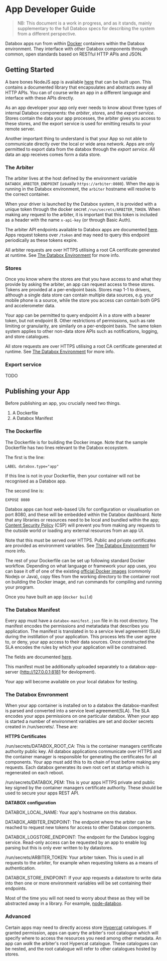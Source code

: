 App Developer Guide
===================

> NB: This document is a work in progress, and as it stands, mainly supplementary to the full Databox specs for describing the system from a different perspective.

Databox apps run from within [Docker](https://www.docker.com/) containers within the Databox environment. They interface with other Databox components through common, open standards based on RESTful HTTP APIs and JSON.

Getting Started
---------------

A bare bones NodeJS app is available [here](https://github.com/me-box/databox-app-template-node) that can be built upon. This contains a documented library that encapsulates and abstracts away all HTTP APIs. You can of course write an app in a different language and interface with these APIs directly.

As an app developer your app only ever needs to know about three types of internal Databox components: the _arbiter_, _stores_, and the _export service_. Stores contain the data your app processes, the arbiter gives you access to these stores, and the export service is used for emitting results to your remote server.

Another important thing to understand is that your App so not able to communicate directly over the local or wide area network. Apps are only permitted to export data from the databox through the _export service_. All data an app receives comes form a data store. 


### The Arbiter ###

The arbiter lives at the host defined by the environment variable `DATABOX_ARBITER_ENDPOINT` (usually `https://arbiter:8080`). When the app is running in the Databox environment, the `arbiter` hostname will resolve to the correct container.

When your driver is launched by the Databox system, it is provided with a unique token through the docker secret  `/run/secrets/ARBITER_TOKEN`. When making any request to the arbiter, it is important that this token is included as a header with the name `x-api-key` (or through Basic Auth).


The arbiter API endpoints available to Databox apps are documented [here](https://github.com/me-box/databox-arbiter#container-facing). Apps request tokens over `/token` and may need to query this endpoint periodically as these tokens expire.

All arbiter requests are over HTTPS utilising a root CA certificate generated at runtime. See [The Databox Environment](/app-dev.md#the-databox-envronment) for more info.

### Stores ###

Once you know where the stores are that you have access to and what they provide by asking the arbiter, an app can request access to these stores. Tokens are provided at a per-endpoint basis. Stores map 1-1 to drivers, although a single data store can contain multiple data sources, e.g. your mobile phone is a source, while the store you access can contain both GPS and accelerometer data.

Your app can be permitted to query endpoint A in a store with a bearer token, but not endpoint B. Other restrictions of permissions, such as rate limiting or granularity, are similarly on a per-endpoint basis. The same token system applies to other non-data store APIs such as notifications, logging, and store catalogues.

All store requests are over HTTPS utilising a root CA certificate generated at runtime. See [The Databox Environment](/app-dev.md#the-databox-envronment) for more info.

### Export service ###
TODO

Publishing your App
-------------------

Before publishing an app, you crucially need two things.

1. A Dockerfile
2. A Databox Manifest

### The Dockerfile ###

The Dockerfile is for building the Docker image. Note that the sample Dockerfile has two lines relevant to the Databox ecosystem.

The first is the line:

    LABEL databox.type="app"

If this line is not in your Dockerfile, then your container will not be recognised as a Databox app.

The second line is:

    EXPOSE 8080

Databox apps can host web-based UIs for configuration or visualisation on port 8080, and these will be embedded within the Databox dashboard. Note that any libraries or resources need to be local and bundled within the app; [Content Security Policy](https://en.wikipedia.org/wiki/Content_Security_Policy) (CSP) will prevent you from making any requests to the outside world or loading any external resources from an app UI.

Note that this must be served over HTTPS. Public and private certificates are provided as environment variables. See [The Databox Environment](/app-dev.md#the-databox-envronment) for more info.

The rest of your Dockerfile can be set up following standard Docker workflow. Depending on what language or framework your app uses, you can base it off of one of the existing [official Docker images](https://hub.docker.com/explore/) (commonly Nodejs or Java), copy files from the working directory to the container root on building the Docker image, and run commands for compiling and running your program.

Once you have built an app (`docker build`)

### The Databox Manifest ###

Every app must have a `databox-manifest.json` file in its root directory. The manifest encodes the permissions and metatadata that describes you application. The manifest is translated in to a service level agreement (SLA) during the instillation of your application. This process lets the user agree to, or deny, your app access to their data sources. Once constructed the SLA encodes the rules by which your application will be constrained.

The fields are documented [here](https://github.com/me-box/documents/blob/master/specs/manifest_and_sla.md#manifest).

This manifest must be additionally uploaded separately to a databox-app-server (http://127.0.0.1:8181 for devlopment).

Your app will become available on your local databox for testing. 

### The Databox Envronment ###

When your app container is installed on to a databox the databox-manifest is parsed and converted into a service level agreement(SLA). The SLA encodes your apps permissions on one particular databox. When your app is started a number of environment variables are set and docker secrets created in /run/secrets/. These are:

**HTTPS Certificates**

/run/secrets/DATABOX_ROOT_CA: This is the container managers certificate authority public key. All databox applications communicate over HTTPS and the container manager is responsible for generating the certificates for all components. Your app must add this to its chain of trust before making any requests. Each databox generates its own root cert at startup which is regenerated on each reboot.

/run/secrets/DATABOX_PEM: This is your apps HTTPS private and public key signed by the container managers certificate authority. These should be used to secure your apps REST API. 

**DATABOX configuration**

DATABOX_LOCAL_NAME: Your app's hostname on this databox. 

DATABOX_ARBITER_ENDPOINT: The endpoint where the arbiter can be reached to request new tokens for access to other Databox components.

DATABOX_LOGSTORE_ENDPOINT: The endpoint for the Databox logging service. Read-only access can be requested by an app to enable log parsing but this is only ever written to by datastores. 

/run/secrets/ARBITER_TOKEN: Your arbiter token. This is used in all requests to the arbiter, for example when requesting tokens as a means of authentication. 

DATABOX_STORE_ENDPOINT: If your app requests a datastore to write data into then one or more environment variables will be set containing their endpoints.

Most of the time you will not need to worry about these as they will be abstracted away in a library. For example, [node-databox](https://github.com/me-box/node-databox).

### Advanced ###

Certain apps may need to directly access store [Hypercat](http://www.hypercat.io/) catalogues. If granted permission, apps can query the arbiter's root catalogue which will specify where to access the resources you need among other metadata. An app can _walk_ the arbiter's root Hypercat catalogue. These catalogues can be nested, and the root catalogue will refer to other catalogues hosted by stores.
